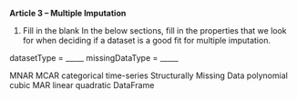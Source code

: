 **Article 3 – Multiple Imputation**

1. Fill in the blank
In the below sections, fill in the properties that we look for when deciding if a dataset is a good fit for multiple imputation.

datasetType = _____
missingDataType = _____

MNAR
MCAR
categorical
time-series
Structurally Missing Data
polynomial
cubic
MAR
linear
quadratic
DataFrame

